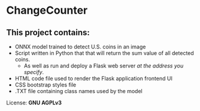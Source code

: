 # ChangeCounter
          
   ## This project contains:
- ONNX model trained to detect U.S. coins in an image
- Script written in Python that that will return the sum value of all detected coins. 
  - As well as run and deploy a Flask web server _at the address you specify_.
- HTML code file used to render the Flask application frontend UI
- CSS bootstrap styles file
- .TXT file containing class names used by the model


License: **GNU AGPLv3**
